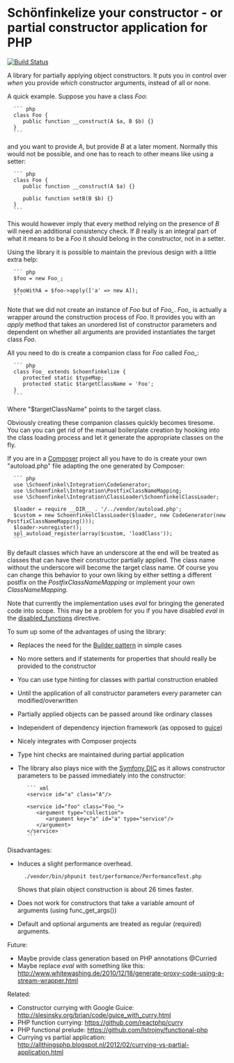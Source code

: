 # Schönfinkelize your constructor - or partial constructor application for PHP

[![Build Status](https://api.travis-ci.org/rubendg/php-partial-constructor.png?branch=master)](http://travis-ci.org/rubendg/php-partial-constructor)

A library for partially applying object constructors. It puts you in control
over *when* you provide *which* constructor arguments, instead of all or none.

A quick example. Suppose you have a class *Foo*:

      ``` php
      class Foo {
         public function __construct(A $a, B $b) {}
      }
      ```

and you want to provide *A*, but provide *B* at a later moment. Normally this would not 
be possible, and one has to reach to other means like using a setter:

      ``` php
      class Foo {
         public function __construct(A $a) {}

         public function setB(B $b) {}
      }
      ```

This would however imply that every method relying on the presence of *B* will
need an additional consistency check. If *B* really is an integral part of what
it means to be a *Foo* it should belong in the constructor, not in a setter.

Using the library it is possible to maintain the previous design with a little
extra help:

      ``` php
      $foo = new Foo_;

      $fooWithA = $foo->apply(['a' => new A]);
      ```

Note that we did not create an instance of *Foo* but of *Foo_*. 
*Foo_* is actually a wrapper around the construction process of *Foo*. It
provides you with an *apply* method that takes an unordered list of 
constructor parameters and dependent on whether all arguments are provided 
instantiates the target class *Foo*. 

All you need to do is create a companion class for *Foo* called *Foo_*: 

      ``` php
      class Foo_ extends Schoenfinkelize {
         protected static $typeMap;
         protected static $targetClassName = 'Foo';
      }
      ```

Where "$targetClassName" points to the target class.

Obviously creating these companion classes quickly becomes tiresome. You can
you can get rid of the manual boilerplate creation by hooking into the class loading
process and let it generate the appropriate classes on the fly.

If you are in a [Composer](http://getcomposer.org/) project all you have to do 
is create your own "autoload.php" file adapting the one generated by Composer:

      ``` php
      use \Schoenfinkel\Integration\CodeGenerator;
      use \Schoenfinkel\Integration\PostfixClassNameMapping;
      use \Schoenfinkel\Integration\ClassLoader\SchoenfinkelClassLoader;

      $loader = require __DIR__ . '/../vendor/autoload.php';
      $custom = new SchoenfinkelClassLoader($loader, new CodeGenerator(new PostfixClassNameMapping()));
      $loader->unregister();
      spl_autoload_register(array($custom, 'loadClass'));
      ```

By default classes which have an underscore at the end will be treated
as classes that can have their constructor partially applied. The class
name without the underscore will become the target class name. Of course you
can change this behavior to your own liking by either setting a different
postfix on the *PostfixClassNameMapping* or implement your own *ClassNameMapping*.

Note that currently the implementation uses *eval* for bringing the generated code into scope. 
This may be a problem for you if you have disabled *eval* in the [disabled_functions](http://php.net/manual/en/ini.core.php#ini.disable-functions) directive.

To sum up some of the advantages of using the library:

- Replaces the need for the [Builder pattern](http://en.wikipedia.org/wiki/Builder_pattern) in simple cases
- No more setters and if statements for properties that should really be provided to the constructor
- You can use type hinting for classes with partial construction enabled
- Until the application of all constructor parameters every parameter can modified/overwritten
- Partially applied objects can be passed around like ordinary classes
- Independent of dependency injection framework (as opposed to [guice](http://slesinsky.org/brian/code/guice_with_curry.html))
- Nicely integrates with Composer projects
- Type hint checks are maintained during partial application
- The library also plays nice with the [Symfony DIC](http://symfony.com/blog/symfony-components-the-dependency-injection-container)
  as it allows constructor parameters to be passed immediately into the constructor:

         ``` xml
         <service id="a" class="A"/>

         <service id="foo" class="Foo_">
            <argument type="collection">
               <argument key="a" id="a" type="service"/>
            </argument>
         </service>
         ```
         
Disadvantages:

- Induces a slight performance overhead. 

        ./vendor/bin/phpunit test/performance/PerformanceTest.php

  Shows that plain object construction is about 26 times faster.
- Does not work for constructors that take a variable amount of arguments (using func_get_args())
- Default and optional arguments are treated as regular (required) arguments. 

Future:

- Maybe provide class generation based on PHP annotations @Curried
- Maybe replace *eval* with something like this: http://www.whitewashing.de/2010/12/18/generate-proxy-code-using-a-stream-wrapper.html 

Related:

- Constructor currying with Google Guice: http://slesinsky.org/brian/code/guice_with_curry.html
- PHP function currying: https://github.com/reactphp/curry
- PHP functional prelude: https://github.com/lstrojny/functional-php
- Currying vs partial application: http://allthingsphp.blogspot.nl/2012/02/currying-vs-partial-application.html